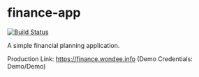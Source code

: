 # finance-app

[![Build Status](https://travis-ci.org/wondee/finance-app.svg?branch=master)](https://travis-ci.org/wondee/finance-app)

A simple financial planning application.  


Production Link: https://finance.wondee.info  (Demo Credentials: Demo/Demo) 
